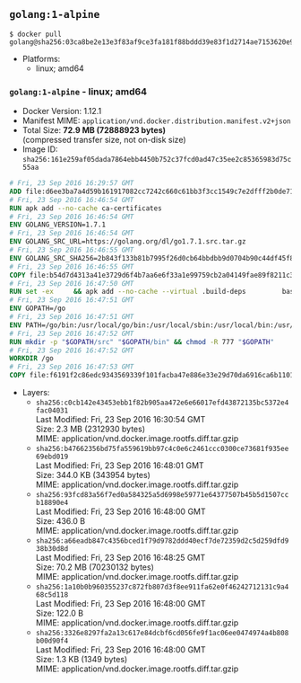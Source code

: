 ## `golang:1-alpine`

```console
$ docker pull golang@sha256:03ca8be2e13e3f83af9ce3fa181f88bddd39e83f1d2714ae7153620e9f051069
```

-	Platforms:
	-	linux; amd64

### `golang:1-alpine` - linux; amd64

-	Docker Version: 1.12.1
-	Manifest MIME: `application/vnd.docker.distribution.manifest.v2+json`
-	Total Size: **72.9 MB (72888923 bytes)**  
	(compressed transfer size, not on-disk size)
-	Image ID: `sha256:161e259af05dada7864ebb4450b752c37fcd0ad47c35ee2c85365983d75c55aa`

```dockerfile
# Fri, 23 Sep 2016 16:29:57 GMT
ADD file:d6ee3ba7a4d59b161917082cc7242c660c61bb3f3cc1549c7e2dfff2b0de7104 in / 
# Fri, 23 Sep 2016 16:46:54 GMT
RUN apk add --no-cache ca-certificates
# Fri, 23 Sep 2016 16:46:54 GMT
ENV GOLANG_VERSION=1.7.1
# Fri, 23 Sep 2016 16:46:54 GMT
ENV GOLANG_SRC_URL=https://golang.org/dl/go1.7.1.src.tar.gz
# Fri, 23 Sep 2016 16:46:55 GMT
ENV GOLANG_SRC_SHA256=2b843f133b81b7995f26d0cb64bbdbb9d0704b90c44df45f844d28881ad442d3
# Fri, 23 Sep 2016 16:46:55 GMT
COPY file:b54d7d4313a41e3729d6f4b7aa6e6f33a1e99759cb2a04149fae89f8211c3a65 in / 
# Fri, 23 Sep 2016 16:47:50 GMT
RUN set -ex 	&& apk add --no-cache --virtual .build-deps 		bash 		gcc 		musl-dev 		openssl 		go 		&& export GOROOT_BOOTSTRAP="$(go env GOROOT)" 		&& wget -q "$GOLANG_SRC_URL" -O golang.tar.gz 	&& echo "$GOLANG_SRC_SHA256  golang.tar.gz" | sha256sum -c - 	&& tar -C /usr/local -xzf golang.tar.gz 	&& rm golang.tar.gz 	&& cd /usr/local/go/src 	&& patch -p2 -i /no-pic.patch 	&& ./make.bash 		&& rm -rf /*.patch 	&& apk del .build-deps
# Fri, 23 Sep 2016 16:47:51 GMT
ENV GOPATH=/go
# Fri, 23 Sep 2016 16:47:51 GMT
ENV PATH=/go/bin:/usr/local/go/bin:/usr/local/sbin:/usr/local/bin:/usr/sbin:/usr/bin:/sbin:/bin
# Fri, 23 Sep 2016 16:47:52 GMT
RUN mkdir -p "$GOPATH/src" "$GOPATH/bin" && chmod -R 777 "$GOPATH"
# Fri, 23 Sep 2016 16:47:52 GMT
WORKDIR /go
# Fri, 23 Sep 2016 16:47:53 GMT
COPY file:f6191f2c86edc9343569339f101facba47e886e33e29d70da6916ca6b1101a53 in /usr/local/bin/ 
```

-	Layers:
	-	`sha256:c0cb142e43453ebb1f82b905aa472e6e66017efd43872135bc5372e4fac04031`  
		Last Modified: Fri, 23 Sep 2016 16:30:54 GMT  
		Size: 2.3 MB (2312930 bytes)  
		MIME: application/vnd.docker.image.rootfs.diff.tar.gzip
	-	`sha256:b47662356bd75fa559619bb97c4c0e6c2461ccc0300ce73681f935ee69ebd019`  
		Last Modified: Fri, 23 Sep 2016 16:48:01 GMT  
		Size: 344.0 KB (343954 bytes)  
		MIME: application/vnd.docker.image.rootfs.diff.tar.gzip
	-	`sha256:93fcd83a56f7ed0a584325a5d6998e59771e64377507b45b5d1507ccb18890e4`  
		Last Modified: Fri, 23 Sep 2016 16:48:00 GMT  
		Size: 436.0 B  
		MIME: application/vnd.docker.image.rootfs.diff.tar.gzip
	-	`sha256:a66eadb847c4356bced1f79d9782ddd40ecf7de72359d2c5d259dfd938b30d8d`  
		Last Modified: Fri, 23 Sep 2016 16:48:25 GMT  
		Size: 70.2 MB (70230132 bytes)  
		MIME: application/vnd.docker.image.rootfs.diff.tar.gzip
	-	`sha256:1a10b0b960355237c872fb807d3f8ee911fa62e0f46242712131c9a468c5d118`  
		Last Modified: Fri, 23 Sep 2016 16:48:00 GMT  
		Size: 122.0 B  
		MIME: application/vnd.docker.image.rootfs.diff.tar.gzip
	-	`sha256:3326e8297fa2a13c617e84dcbf6cd056fe9f1ac06ee0474974a4b808b00d90f4`  
		Last Modified: Fri, 23 Sep 2016 16:48:00 GMT  
		Size: 1.3 KB (1349 bytes)  
		MIME: application/vnd.docker.image.rootfs.diff.tar.gzip
